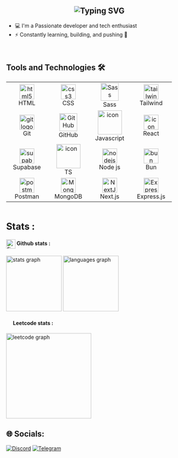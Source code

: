 <h2 align="center">
  <img
    src="https://readme-typing-svg.herokuapp.com?font=Pacifico&color=%ffffff&size=48&center=true&vCenter=true&width=1200&height=100&lines=Welcome!+I'm+excited+to+have+you+here."
    alt="Typing SVG"
    style="display: inline-block"
  />
</h2>

- 💻 I'm a Passionate developer and tech enthusiast
- ⚡ Constantly learning, building, and pushing 🙂

<br>

## Tools and Technologies 🛠

<table>
  <tr>
    <td align="center" width="96">
      <img
        src="https://cdn.jsdelivr.net/gh/devicons/devicon/icons/html5/html5-original.svg"
        height="40"
        width="40"
        alt="html5 logo"
      /><br />HTML
    </td>
    <td align="center" width="96">
      <img
        src="https://cdn.jsdelivr.net/gh/devicons/devicon/icons/css3/css3-original.svg"
        height="40"
        width="40"
        alt="css3 logo"
      /><br />CSS
    </td>
    <td align="center" width="96">
      <img
        src="https://techstack-generator.vercel.app/sass-icon.svg"
        width="48"
        height="48"
        alt="Sass"
      /><br />Sass
    </td>
    <td align="center" width="96">
      <img
        src="https://skillicons.dev/icons?i=tailwind"
        width="40"
        height="40"
        alt="tailwind"
      /><br />Tailwind
    </td>
  </tr>
  <tr>
    <td align="center" width="96">
      <img
        src="https://skillicons.dev/icons?i=git"
        height="40"
        width="40"
        alt="git logo"
      /><br />Git
    </td>
    <td align="center" width="96">
      <img
        src="https://techstack-generator.vercel.app/github-icon.svg"
        width="48"
        height="48"
        alt="GitHub"
      /><br />GitHub
    </td>
    <td align="center" width="96">
      <img src="https://techstack-generator.vercel.app/js-icon.svg" alt="icon" width="65" height="65" /><br />Javascript
    </td>
    <td align="center" width="96">
      <img
        src="https://techstack-generator.vercel.app/react-icon.svg"
        alt="icon"
        width="40"
        height="40"
      /><br />React
    </td>
  </tr>
  <tr>
    <td align="center" width="96">
      <img
        src="https://skillicons.dev/icons?i=supabase"
        height="40"
        width="40"
        alt="supabase logo"
      /><br />Supabase
    </td>
    <td align="center" width="96">
      <img
        src="https://techstack-generator.vercel.app/ts-icon.svg"
        alt="icon"
        width="65"
        height="65"
      /><br />TS
    </td>
    <td align="center" width="96">
      <img
        src="https://skillicons.dev/icons?i=nodejs"
        height="40"
        width="40"
        alt="nodejs logo"
      /><br />Node js
    </td>
    <td align="center" width="96">
      <img
        src="https://skillicons.dev/icons?i=bun"
        height="40"
        width="40"
        alt="bun logo"
      /><br />Bun
    </td>
  </tr>
  <tr>
    <td align="center" width="96">
      <img
        src="https://skillicons.dev/icons?i=postman"
        height="40"
        width="40"
        alt="postman logo"
      /><br />Postman
    </td>
    <td align="center" width="96">
      <img
        src="https://skillicons.dev/icons?i=mongodb"
        width="40"
        height="40"
        alt="MongoDB"
      /><br />MongoDB
    </td>
    <td align="center" width="96">
      <img
        src="https://skillicons.dev/icons?i=nextjs"
        width="40"
        height="40"
        alt="NextJS"
      /><br />Next.js
    </td>
    <td align="center" width="96">
      <img
        src="https://skillicons.dev/icons?i=expressjs"
        width="40"
        height="40"
        alt="Express js"
      /><br />Express.js
    </td>
  </tr>
</table>

<div><img width="1" alt="" /></div>
<div><img width="1" alt="" /></div>

<h2 style="font-size: 25px"><strong>Stats :</strong></h2>

<div align="left">
  <div>
    <h4>
      <img
        src="https://skillicons.dev/icons?i=github"
        height="25"
        alt="figma logo"
        align="center"
      />
      <strong> Github stats : </strong>
    </h4>
    <img
      src="https://github-readme-stats-theta-dun-69.vercel.app/api?username=mhl5&show_icons=true&include_all_commits=true&count_private=true&theme=nord&locale=en&border_color=434C5E"
      height="150"
      alt="stats graph"
    />
    <img
      src="https://github-readme-stats.vercel.app/api/top-langs?username=mhl5&locale=en&hide_title=false&layout=compact&card_width=320&langs_count=5&theme=nord&hide_border=false&include_all_commits=true&count_private=true&border_color=434C5E"
      height="150"
      alt="languages graph"
    />
  </div>
  <div>
    <h4>
      <img
        src="https://upload.wikimedia.org/wikipedia/commons/thumb/a/ab/LeetCode_logo_white_no_text.svg/94px-LeetCode_logo_white_no_text.svg.png?20200120234911"
        width="15"
        align="center"
      />
      <strong> Leetcode stats : </strong>
    </h4>
    <img
      src="https://leetcard.jacoblin.cool/sapumr?ext=heatmap&theme=nord&border=1"
      alt="leetcode graph"
      height="230"
    />
  </div>
</div>

<div><img width="1" alt="" /></div>

<div><img width="1" alt="" /></div>
<div><img width="1" alt="" /></div>

## 🌐 Socials:
[![Discord](https://img.shields.io/badge/Discord-%237289DA.svg?logo=discord&logoColor=white)](https://discord.com/users/649998586154844160) 
[![Telegram](https://img.shields.io/badge/Telegram-2CA5E0?style=flat-squeare&logo=telegram&logoColor=white)](https://t.me/mhl_5) 


<!-- Proudly created with GPRM ( https://gprm.itsvg.in ) -->
